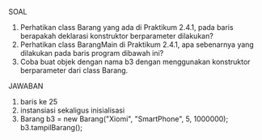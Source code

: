 SOAL

1. Perhatikan class Barang yang ada di Praktikum 2.4.1, pada baris berapakah deklarasi
konstruktor berparameter dilakukan?
2. Perhatikan class BarangMain di Praktikum 2.4.1, apa sebenarnya yang dilakukan pada baris
program dibawah ini?
3. Coba buat objek dengan nama b3 dengan menggunakan konstruktor berparameter dari class
Barang.

JAWABAN

1. baris ke 25
2. instansiasi sekaligus inisialisasi
3. Barang b3 = new Barang("Xiomi", "SmartPhone", 5, 1000000);
   b3.tampilBarang();